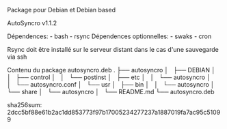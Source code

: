 Package pour Debian et Debian based

AutoSyncro v1.1.2

Dépendences:    - bash
                - rsync
Dépendences optionnelles:   - swaks
                            - cron

Rsync doit être installé sur le serveur distant dans le cas d'une sauvegarde via ssh

Contenu du package autosyncro.deb
.
├── autosyncro
│   ├── DEBIAN
│   │   ├── control
│   │   └── postinst
│   ├── etc
│   │   └── autosyncro
│   │       └── autosyncro.conf
│   └── usr
│       ├── bin
│       │   └── autosyncro
│       └── share
│           └── autosyncro
│               └── README.md
└── autosyncro.deb

sha256sum:
2dcc5bf88e61b2ac1dd853773f97b17005234277237a1887019fa7ac95c51099
